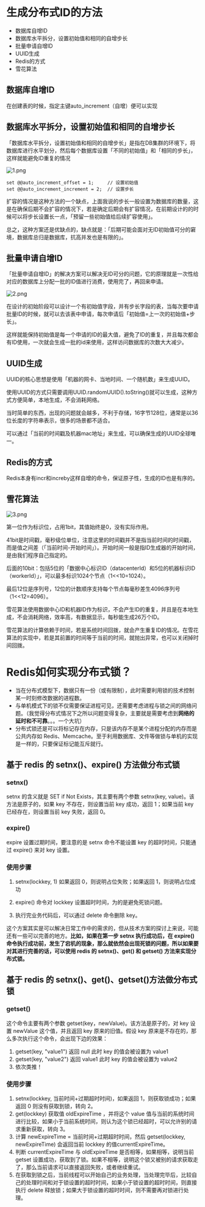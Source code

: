 # 生成分布式ID的方法

- 数据库自增ID
- 数据库水平拆分，设置初始值和相同的自增步长
- 批量申请自增ID
- UUID生成
- Redis的方式
- 雪花算法

## 数据库自增ID

在创建表的时候，指定主键auto_increment（自增）便可以实现

## 数据库水平拆分，设置初始值和相同的自增步长

「数据库水平拆分，设置初始值和相同的自增步长」是指在DB集群的环境下，将数据库进行水平划分，然后每个数据库设置「不同的初始值」和「相同的步长」，这样就能避免ID重复的情况

![1.png](http://dockone.io/uploads/article/20200720/415a500527a3c64743dca3d628f89961.png)

```
set @@auto_increment_offset = 1;     // 设置初始值
set @@auto_increment_increment = 2;  // 设置步长
```

扩容的情况是这种方法的一个缺点，上面我说的步长一般设置为数据库的数量，这是在确保后期不会扩容的情况下，若是确定后期会有扩容情况，在前期设计的的时候可以将步长设置长一点，「预留一些初始值给后续扩容使用」。

总之，这种方案还是优缺点的，缺点就是：「后期可能会面对无ID初始值可分的窘境，数据库总归是数据库，抗高并发也是有限的」。

## 批量申请自增ID

「批量申请自增ID」的解决方案可以解决无ID可分的问题，它的原理就是一次性给对应的数据库上分配一批的ID值进行消费，使用完了，再回来申请。

![2.png](http://dockone.io/uploads/article/20200720/bd156d3ade33cb0c6512b93ee634d075.png)

在设计的初始阶段可以设计一个有初始值字段，并有步长字段的表，当每次要申请批量ID的时候，就可以去该表中申请，每次申请后「初始值=上一次的初始值+步长」。

这样就能保持初始值是每一个申请的ID的最大值，避免了ID的重复，并且每次都会有ID使用，一次就会生成一批的id来使用，这样访问数据库的次数大大减少。

## UUID生成

UUID的核心思想是使用「机器的网卡、当地时间、一个随机数」来生成UUID。

使用UUID的方式只需要调用UUID.randomUUID().toString()就可以生成，这种方式方便简单，本地生成，不会消耗网络。

当时简单的东西，出现的问题就会越多，不利于存储，16字节128位，通常是以36位长度的字符串表示，很多的场景都不适合。

可以通过「当前的时间戳及机器mac地址」来生成，可以确保生成的UUID全球唯一。

## Redis的方式

Redis本身有incr和increby这样自增的命令，保证原子性，生成的ID也是有序的。

## 雪花算法

![3.png](http://dockone.io/uploads/article/20200720/2a152ac58344b739eb09671be7872e87.png)

第一位作为标识位，占用1bit，其值始终是0，没有实际作用。 

41bit是时间戳，毫秒级位单位，注意这里的时间戳并不是指当前时间的时间戳，而是值之间差（「当前时间-开始时间」）。开始时间一般是指ID生成器的开始时间，是由我们程序自己指定的。

后面的10bit：包括5位的「数据中心标识ID（datacenterId）和5位的机器标识ID（workerId）」，可以最多标识1024个节点（1<<10=1024）。

最后12位是序列号，12位的计数顺序支持每个节点每毫秒差生4096序列号（1<<12=4096）。

雪花算法使用数据中心ID和机器ID作为标识，不会产生ID的重复，并且是在本地生成，不会消耗网络，效率高，有数据显示，每秒能生成26万个ID。

雪花算法的计算依赖于时间，若是系统时间回拨，就会产生重复ID的情况。在雪花算法的实现中，若是其前置的时间等于当前的时间，就抛出异常，也可以关闭掉时间回拨。

# Redis如何实现分布式锁？

- 当在分布式模型下，数据只有一份（或有限制），此时需要利用锁的技术控制某一时刻修改数据的进程数。
- 与单机模式下的锁不仅需要保证进程可见，还需要考虑进程与锁之间的网络问题。（我觉得分布式情况下之所以问题变得复杂，主要就是需要考虑到**网络的延时和不可靠**。。。一个大坑）
- 分布式锁还是可以将标记存在内存，只是该内存不是某个进程分配的内存而是公共内存如 Redis、Memcache。至于利用数据库、文件等做锁与单机的实现是一样的，只要保证标记能互斥就行。

## 基于 redis 的 setnx()、expire() 方法做分布式锁

### setnx()

setnx 的含义就是 SET if Not Exists，其主要有两个参数 setnx(key, value)。该方法是原子的，如果 key 不存在，则设置当前 key 成功，返回 1；如果当前 key 已经存在，则设置当前 key 失败，返回 0。

### expire()

expire 设置过期时间，要注意的是 setnx 命令不能设置 key 的超时时间，只能通过 expire() 来对 key 设置。

### 使用步骤

1. setnx(lockkey, 1) 如果返回 0，则说明占位失败；如果返回 1，则说明占位成功

2. expire() 命令对 lockkey 设置超时时间，为的是避免死锁问题。

3. 执行完业务代码后，可以通过 delete 命令删除 key。

这个方案其实是可以解决日常工作中的需求的，但从技术方案的探讨上来说，可能还有一些可以完善的地方。**比如，如果在第一步 setnx 执行成功后，在 expire() 命令执行成功前，发生了宕机的现象，那么就依然会出现死锁的问题，所以如果要对其进行完善的话，可以使用 redis 的 setnx()、get() 和 getset() 方法来实现分布式锁。**

## 基于 redis 的 setnx()、get()、getset()方法做分布式锁

### getset()

这个命令主要有两个参数 getset(key，newValue)。该方法是原子的，对 key 设置 newValue 这个值，并且返回 key 原来的旧值。假设 key 原来是不存在的，那么多次执行这个命令，会出现下边的效果：

1. getset(key, "value1") 返回 null 此时 key 的值会被设置为 value1
2. getset(key, "value2") 返回 value1 此时 key 的值会被设置为 value2
3. 依次类推！

### 使用步骤

1. setnx(lockkey, 当前时间+过期超时时间)，如果返回 1，则获取锁成功；如果返回 0 则没有获取到锁，转向 2。
2. get(lockkey) 获取值 oldExpireTime ，并将这个 value 值与当前的系统时间进行比较，如果小于当前系统时间，则认为这个锁已经超时，可以允许别的请求重新获取，转向 3。
3. 计算 newExpireTime = 当前时间+过期超时时间，然后 getset(lockkey, newExpireTime) 会返回当前 lockkey 的值currentExpireTime。
4. 判断 currentExpireTime 与 oldExpireTime 是否相等，如果相等，说明当前 getset 设置成功，获取到了锁。如果不相等，说明这个锁又被别的请求获取走了，那么当前请求可以直接返回失败，或者继续重试。
5. 在获取到锁之后，当前线程可以开始自己的业务处理，当处理完毕后，比较自己的处理时间和对于锁设置的超时时间，如果小于锁设置的超时时间，则直接执行 delete 释放锁；如果大于锁设置的超时时间，则不需要再对锁进行处理。
